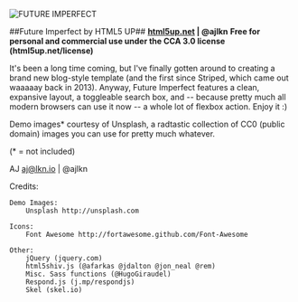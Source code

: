 ![FUTURE IMPERFECT](http://web.sudasuta.com/wp-content/uploads/sites/2/2016/08/html5up-s.jpg)

##Future Imperfect by HTML5 UP##
**[html5up.net](http://html5up.net) | @ajlkn**
**Free for personal and commercial use under the CCA 3.0 license (html5up.net/license)**


It's been a long time coming, but I've finally gotten around to creating a brand new
blog-style template (and the first since Striped, which came out waaaaay back in 2013).
Anyway, Future Imperfect features a clean, expansive layout, a toggleable search box,
and -- because pretty much all modern browsers can use it now -- a whole lot of flexbox
action. Enjoy it :)

Demo images* courtesy of Unsplash, a radtastic collection of CC0 (public domain) images
you can use for pretty much whatever.

(* = not included)

AJ
aj@lkn.io | @ajlkn


Credits:

	Demo Images:
		Unsplash http://unsplash.com

	Icons:
		Font Awesome http://fortawesome.github.com/Font-Awesome

	Other:
		jQuery (jquery.com)
		html5shiv.js (@afarkas @jdalton @jon_neal @rem)
		Misc. Sass functions (@HugoGiraudel)
		Respond.js (j.mp/respondjs)
		Skel (skel.io)
